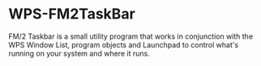 WPS-FM2TaskBar
==============

 FM/2 Taskbar is a small utility program that works in conjunction with the WPS Window List, program objects and Launchpad to control what's running on your system and where it runs.